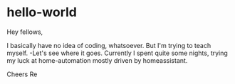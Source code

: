 # hello-world

Hey fellows,

I basically have no idea of coding, whatsoever. But I'm trying to teach myself. -Let's see where it goes. 
Currently I spent quite some nights, trying my luck at home-automation mostly driven by homeassistant. 

Cheers
Re
